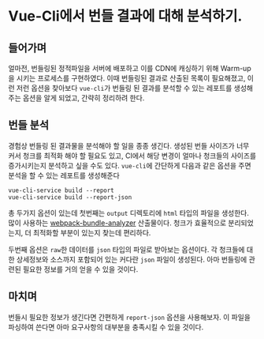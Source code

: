 # Vue-Cli에서 번들 결과에 대해 분석하기.

## 들어가며
얼마전, 번들링된 정적파일을 서버에 배포하고 이를 CDN에 캐싱하기 위해 Warm-up을 시키는 프로세스를 구현하였다. 이때 번들링된 결과로 산출된 목록이 필요해졌고, 이런 저런 옵션을 찾아보다 `vue-cli`가 번들링 된 결과를 분석할 수 있는 레포트를 생성해주는 옵션을 알게 되었고, 간략히 정리하려 한다.

## 번들 분석
경험상 번들링 된 결과물을 분석해야 할 일을 종종 생긴다. 생성된 번들 사이즈가 너무 커서 청크를 최적화 해야 할 필요도 있고, CI에서 해당 변경이 얼마나 청크들의 사이즈를 증가시키는지 분석하고 싶을 수도 있다. `vue-cli`에 간단하게 다음과 같은 옵션을 주면 분석을 할 수 있는 레포트를 생성해준다

```
vue-cli-service build --report
vue-cli-service build --report-json
```

총 두가지 옵션이 있는데 첫번째는 `output` 디렉토리에 `html` 타입의 파일을 생성한다. 많이 사용하는 [webpack-bundle-analyzer](https://www.npmjs.com/package/webpack-bundle-analyzer) 산출물이다. 청크가 효율적으로 분리되었는지, 더 최적화할 부분이 있는지 찾는데 편리하다.

두번째 옵션은 `raw`한 데이터를 `json` 타입의 파일로 받아보는 옵션이다. 각 청크들에 대한 상세정보와 소스까지 포함되어 있는 커다란 `json` 파일이 생성된다. 아마 번들링에 관련된 필요한 정보를 거의 얻을 수 있을 것이다.

## 마치며
번들시 필요한 정보가 생긴다면 간편하게 `report-json` 옵션을 사용해보자. 이 파일을 파싱하여 쓴다면 아마 요구사항의 대부분을 충족시킬 수 있을 것이다.
